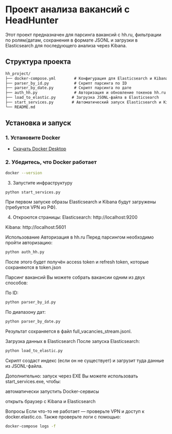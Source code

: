 #  Проект анализа вакансий с HeadHunter

Этот проект предназначен для парсинга вакансий с hh.ru, фильтрации по ролям/датам, сохранения в формате JSONL и загрузки в Elasticsearch для последующего анализа через Kibana.

##  Структура проекта

```markdown
hh_project/
├── docker-compose.yml        # Конфигурация для Elasticsearch и Kibana
├── parser_by_id.py           # Скрипт парсинга по ID
├── parser_by_date.py         # Скрипт парсинга по дате
├── auth_hh.py                # Авторизация и обновление токенов hh.ru
├── load_to_elastic.py       # Загрузка JSONL-файла в Elasticsearch
├── start_services.py        # Автоматический запуск Elasticsearch и Kibana
└── README.md                
```


##  Установка и запуск

### 1. Установите Docker

- [Скачать Docker Desktop](https://www.docker.com/products/docker-desktop/)

### 2. Убедитесь, что Docker работает

```bash
docker --version
```
3. Запустите инфраструктуру
```bash
python start_services.py
```
 При первом запуске образы Elasticsearch и Kibana будут загружены (требуется VPN из РФ).

4. Откроются страницы:
Elasticsearch: http://localhost:9200

Kibana: http://localhost:5601

Использование
Авторизация в hh.ru
Перед парсингом необходимо пройти авторизацию:

```bash
python auth_hh.py
```
После этого будет получён access token и refresh token, которые сохраняются в token.json

Парсинг вакансий
Вы можете собрать вакансии одним из двух способов:

По ID:

```bash
python parser_by_id.py
```
По диапазону дат:

```bash
python parser_by_date.py
```
Результат сохраняется в файл full_vacancies_stream.jsonl.

Загрузка данных в Elasticsearch
После запуска Elasticsearch:

```bash
python load_to_elastic.py
```
Скрипт создаст индекс (если он не существует) и загрузит туда данные из JSONL-файла.

 Дополнительно: запуск через EXE
Вы можете использовать start_services.exe, чтобы:

автоматически запустить Docker-сервисы

открыть браузер с Kibana и Elasticsearch

Вопросы
Если что-то не работает — проверьте VPN и доступ к docker.elastic.co. Также проверьте логи с помощью:

```bash
docker-compose logs -f
```